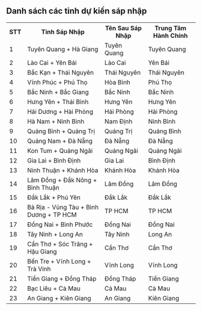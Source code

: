 <!DOCTYPE html>
<html lang="vi">
<head>
   
</head>
<body>
    <h2>Danh sách các tỉnh dự kiến sáp nhập</h2>
    <table>
        <tr>
            <th>STT</th>
            <th>Tỉnh Sáp Nhập</th>
            <th>Tên Sau Sáp Nhập</th>
            <th>Trung Tâm Hành Chính</th>
        </tr>
        <tr><td>1</td><td>Tuyên Quang + Hà Giang</td><td>Tuyên Quang</td><td>Tuyên Quang</td></tr>
        <tr><td>2</td><td>Lào Cai + Yên Bái</td><td>Lào Cai</td><td>Yên Bái</td></tr>
        <tr><td>3</td><td>Bắc Kạn + Thái Nguyên</td><td>Thái Nguyên</td><td>Thái Nguyên</td></tr>
        <tr><td>4</td><td>Vĩnh Phúc + Phú Thọ</td><td>Hòa Bình</td><td>Phú Thọ</td></tr>
        <tr><td>5</td><td>Bắc Ninh + Bắc Giang</td><td>Bắc Ninh</td><td>Bắc Ninh</td></tr>
        <tr><td>6</td><td>Hưng Yên + Thái Bình</td><td>Hưng Yên</td><td>Hưng Yên</td></tr>
        <tr><td>7</td><td>Hải Dương + Hải Phòng</td><td>Hải Phòng</td><td>Hải Phòng</td></tr>
        <tr><td>8</td><td>Hà Nam + Ninh Bình</td><td>Nam Định</td><td>Ninh Bình</td></tr>
        <tr><td>9</td><td>Quảng Bình + Quảng Trị</td><td>Quảng Trị</td><td>Quảng Bình</td></tr>
        <tr><td>10</td><td>Quảng Nam + Đà Nẵng</td><td>Đà Nẵng</td><td>Đà Nẵng</td></tr>
        <tr><td>11</td><td>Kon Tum + Quảng Ngãi</td><td>Quảng Ngãi</td><td>Quảng Ngãi</td></tr>
        <tr><td>12</td><td>Gia Lai + Bình Định</td><td>Gia Lai</td><td>Bình Định</td></tr>
        <tr><td>13</td><td>Ninh Thuận + Khánh Hòa</td><td>Khánh Hòa</td><td>Khánh Hòa</td></tr>
        <tr><td>14</td><td>Lâm Đồng + Đắk Nông + Bình Thuận</td><td>Lâm Đồng</td><td>Lâm Đồng</td></tr>
        <tr><td>15</td><td>Đắk Lắk + Phú Yên</td><td>Đắk Lắk</td><td>Đắk Lắk</td></tr>
        <tr><td>16</td><td>Bà Rịa - Vũng Tàu + Bình Dương + TP HCM</td><td>TP HCM</td><td>TP HCM</td></tr>
        <tr><td>17</td><td>Đồng Nai + Bình Phước</td><td>Đồng Nai</td><td>Đồng Nai</td></tr>
        <tr><td>18</td><td>Tây Ninh + Long An</td><td>Tây Ninh</td><td>Long An</td></tr>
        <tr><td>19</td><td>Cần Thơ + Sóc Trăng + Hậu Giang</td><td>Cần Thơ</td><td>Cần Thơ</td></tr>
        <tr><td>20</td><td>Bến Tre + Vĩnh Long + Trà Vinh</td><td>Vĩnh Long</td><td>Vĩnh Long</td></tr>
        <tr><td>21</td><td>Tiền Giang + Đồng Tháp</td><td>Đồng Tháp</td><td>Tiền Giang</td></tr>
        <tr><td>22</td><td>Bạc Liêu + Cà Mau</td><td>Cà Mau</td><td>Cà Mau</td></tr>
        <tr><td>23</td><td>An Giang + Kiên Giang</td><td>An Giang</td><td>Kiên Giang</td></tr>
    </table>
</body>
</html>
